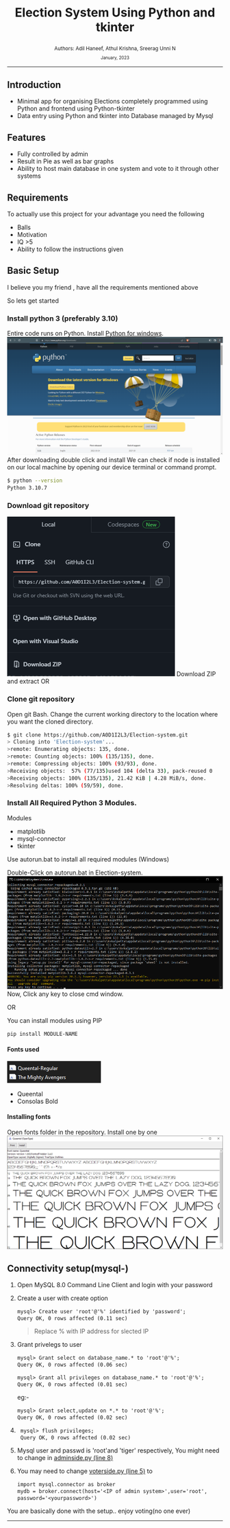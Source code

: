 <div align="center">

  <h1> Election  System Using Python and tkinter</h1>
  
<sub>Authors: <a>Adil Haneef, Athul Krishna, Sreerag Unni N </a><br>
<small> January, 2023</small></sub>

</div>

---

## Introduction 


 - Minimal app for organising Elections completely programmed using Python and frontend using Python-tkinter
 - Data entry using Python and tkinter into Database managed by Mysql
  
## Features
- Fully controlled by admin 
- Result in Pie as well as bar graphs
- Ability to host main database in one system and vote to it through other systems
  
## Requirements
To actually use this project for your advantage you need the following
- Balls
- Motivation
- IQ >5
- Ability to follow the instructions given

## Basic Setup
I believe you my friend , have all the requirements mentioned above

So lets get started 

### Install python 3 (preferably 3.10)
Entire code runs on Python. Install [Python for windows](https://www.python.org/downloads/).
![Python download](assets/download_python.png)
After downloading double click and install
We can check if node is installed on our local machine by opening our device terminal or command prompt.
```sh
$ python --version
Python 3.10.7
```

### Download git repository
![Download repository](assets/download_repo.png)
Download ZIP and extract OR
### Clone git repository
Open git Bash.
Change the current working directory to the location where you want the cloned directory.
```sh
$ git clone https://github.com/A0D1I2L3/Election-system.git
> Cloning into 'Election-system'...
>remote: Enumerating objects: 135, done.
>remote: Counting objects: 100% (135/135), done.
>remote: Compressing objects: 100% (93/93), done.
>Receiving objects:  57% (77/135)used 104 (delta 33), pack-reused 0
>Receiving objects: 100% (135/135), 21.42 KiB | 4.28 MiB/s, done.
>Resolving deltas: 100% (59/59), done.
```

### Install All Required Python 3 Modules.

Modules

  - matplotlib
  - mysql-connector
  - tkinter

Use autorun.bat to install all required modules (Windows)

Double-Click on autorun.bat in Election-system.
![autorun install](assets/running_autorun.png)
Now, Click any key to close cmd window.

OR

You can install modules using PIP
```
pip install MODULE-NAME
```


#### Fonts used
![Fonts](assets/fonts.png)
- Queental
- Consolas Bold

#### Installing fonts

Open fonts folder in the repository.
Install one by one
![installing fonts](assets/installing_fonts.png)


## Connectivity setup(mysql-)

1. Open MySQL 8.0 Command Line Client and login with your password
2. Create a user with create option
    ```
    mysql> Create user 'root'@'%' identified by 'password';
    Query OK, 0 rows affected (0.11 sec)
    ```
    >Replace % with IP address for slected  IP
3. Grant privelegs to user
    ```
    mysql> Grant select on database_name.* to 'root'@'%';
    Query OK, 0 rows affected (0.06 sec)
    ```
    ```
    mysql> Grant all privileges on database_name.* to 'root'@'%';
    Query OK, 0 rows affected (0.01 sec)
    ```
    eg:-
    ```
    mysql> Grant select,update on *.* to 'root'@'%';
    Query OK, 0 rows affected (0.02 sec)
    ```
4. ```
    mysql> flush privileges;
    Query OK, 0 rows affected (0.02 sec)
    ```
5. Mysql user and passwd is 'root'and 'tiger' respectively, You might need to change in [adminside.py (line 8)](adminside.py) 
   
6. You may need to change [voterside.py (line 5)](voterside.py) to
    ```
    import mysql.connector as broker
    mydb = broker.connect(host='<IP of admin system>',user='root', password='<yourpassword>')
    ```

<p>You are basically done with the setup.. enjoy voting(no one ever)</p>

---
